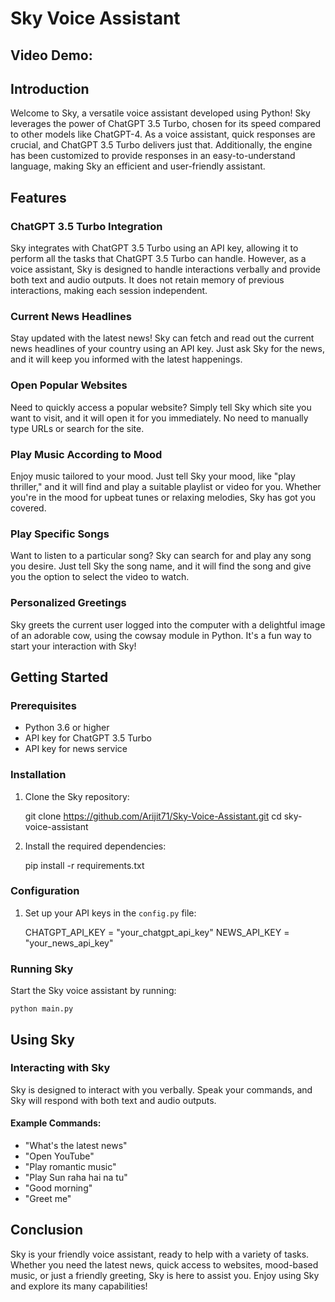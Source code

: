 # Sky Voice Assistant


## Video Demo:


## Introduction
Welcome to Sky, a versatile voice assistant developed using Python! Sky leverages the power of ChatGPT 3.5 Turbo, chosen for its speed compared to other models like ChatGPT-4. As a voice assistant, quick responses are crucial, and ChatGPT 3.5 Turbo delivers just that. Additionally, the engine has been customized to provide responses in an easy-to-understand language, making Sky an efficient and user-friendly assistant.


## Features


### ChatGPT 3.5 Turbo Integration
Sky integrates with ChatGPT 3.5 Turbo using an API key, allowing it to perform all the tasks that ChatGPT 3.5 Turbo can handle. However, as a voice assistant, Sky is designed to handle interactions verbally and provide both text and audio outputs. It does not retain memory of previous interactions, making each session independent.

### Current News Headlines
Stay updated with the latest news! Sky can fetch and read out the current news headlines of your country using an API key. Just ask Sky for the news, and it will keep you informed with the latest happenings.

### Open Popular Websites
Need to quickly access a popular website? Simply tell Sky which site you want to visit, and it will open it for you immediately. No need to manually type URLs or search for the site.

### Play Music According to Mood
Enjoy music tailored to your mood. Just tell Sky your mood, like "play thriller," and it will find and play a suitable playlist or video for you. Whether you're in the mood for upbeat tunes or relaxing melodies, Sky has got you covered.

### Play Specific Songs
Want to listen to a particular song? Sky can search for and play any song you desire. Just tell Sky the song name, and it will find the song and give you the option to select the video to watch.

### Personalized Greetings
Sky greets the current user logged into the computer with a delightful image of an adorable cow, using the cowsay module in Python. It's a fun way to start your interaction with Sky!


## Getting Started


### Prerequisites
- Python 3.6 or higher
- API key for ChatGPT 3.5 Turbo
- API key for news service


### Installation
1. Clone the Sky repository:

    git clone https://github.com/Arijit71/Sky-Voice-Assistant.git
    cd sky-voice-assistant


2. Install the required dependencies:

    pip install -r requirements.txt


### Configuration
1. Set up your API keys in the `config.py` file:

    CHATGPT_API_KEY = "your_chatgpt_api_key"
    NEWS_API_KEY = "your_news_api_key"


### Running Sky
Start the Sky voice assistant by running:

    python main.py


## Using Sky


### Interacting with Sky
Sky is designed to interact with you verbally. Speak your commands, and Sky will respond with both text and audio outputs.


#### Example Commands:
- "What's the latest news"
- "Open YouTube"
- "Play romantic music"
- "Play Sun raha hai na tu"
- "Good morning"
- "Greet me"


## Conclusion


Sky is your friendly voice assistant, ready to help with a variety of tasks. Whether you need the latest news, quick access to websites, mood-based music, or just a friendly greeting, Sky is here to assist you. Enjoy using Sky and explore its many capabilities!